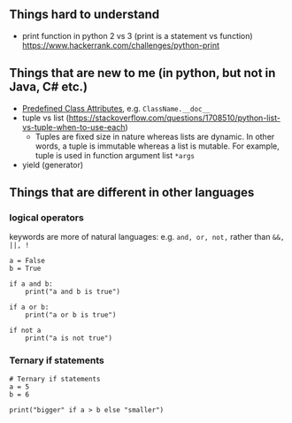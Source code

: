 ## Things hard to understand
- print function in python 2 vs 3 (print is a statement vs function)
https://www.hackerrank.com/challenges/python-print


## Things that are new to me (in python, but not in Java, C# etc.)
- [Predefined Class Attributes](http://www2.lib.uchicago.edu/keith/courses/python/class/5/), e.g. ``ClassName.__doc__``
- tuple vs list (https://stackoverflow.com/questions/1708510/python-list-vs-tuple-when-to-use-each)
    - Tuples are fixed size in nature whereas lists are dynamic. In other words, a tuple is immutable whereas a list is mutable. For example, tuple is used in function argument list `*args` 
- yield (generator)

## Things that are different in other languages
### logical operators
keywords are more of natural languages: e.g. ```and, or, not,``` rather than ```&&, ||, !```
``` 
a = False
b = True

if a and b:
    print("a and b is true")

if a or b:
    print("a or b is true")

if not a
    print("a is not true")
```

### Ternary if statements 
```
# Ternary if statements 
a = 5
b = 6

print("bigger" if a > b else "smaller")
```
